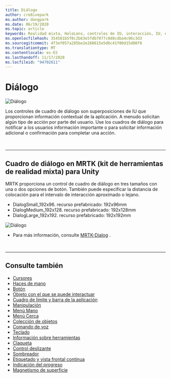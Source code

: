 ```yaml
---
title: Diálogo
author: cre8ivepark
ms.author: dongpark
ms.date: 06/19/2020
ms.topic: article
keywords: Realidad mixta, HoloLens, controles de IU, interacción, IU, experiencia de usuario, diseño de la experiencia del usuario, interfaz de usuario espacial, interacción espacial, interfaz de usuario 3D, experiencia en 3D, auriculares
ms.openlocfilehash: 354581b5f0c2b63e5fdb7077c0d8cdba4c96c3d3
ms.sourcegitcommit: 4f3ef057a285be2e260615e5d6c41f00d15d08f8
ms.translationtype: MT
ms.contentlocale: es-ES
ms.lasthandoff: 11/17/2020
ms.locfileid: "94702611"
---
```

# <a name="dialog"></a>Diálogo

![Diálogo](images/MRTK_UX_Dialog.jpg)

Los controles de cuadro de diálogo son superposiciones de IU que proporcionan información contextual de la aplicación. A menudo solicitan algún tipo de acción por parte del usuario. Use los cuadros de diálogo para notificar a los usuarios información importante o para solicitar información adicional o confirmación para completar una acción.

<br>

---

## <a name="dialog-in-mrtk-mixed-reality-toolkit-for-unity"></a>Cuadro de diálogo en MRTK (kit de herramientas de realidad mixta) para Unity
MRTK proporciona un control de cuadro de diálogo en tres tamaños con una o dos opciones de botón. También puede especificar la distancia de colocación para el intervalo de interacción aproximado o lejano. 

- DialogSmall_192x96. recurso prefabricado: 192x96mm
- DialogMedium_192x128. recurso prefabricado: 192x128mm
- DialogLarge_192x192. recurso prefabricado: 192x192mm

![Diálogo](images/MRTK_UX_Dialog_Types.jpg)


* Para más información, consulte [MRTK-Dialog](https://microsoft.github.io/MixedRealityToolkit-Unity/Assets/MRTK/SDK/Experimental/Dialog/README_Dialog.html) .

<br>

---

## <a name="see-also"></a>Consulte también

* [Cursores](cursors.md)
* [Haces de mano](point-and-commit.md)
* [Botón](button.md)
* [Objeto con el que se puede interactuar](interactable-object.md)
* [Cuadro de límite y barra de la aplicación](app-bar-and-bounding-box.md)
* [Manipulación](direct-manipulation.md)
* [Menú Mano](hand-menu.md)
* [Menú Cerca](near-menu.md)
* [Colección de objetos](object-collection.md)
* [Comando de voz](voice-input.md)
* [Teclado](keyboard.md)
* [Información sobre herramientas](tooltip.md)
* [Claqueta](slate.md)
* [Control deslizante](slider.md)
* [Sombreador](shader.md)
* [Etiquetado y vista frontal continua](billboarding-and-tag-along.md)
* [Indicación del progreso](progress.md)
* [Magnetismo de superficie](surface-magnetism.md)
